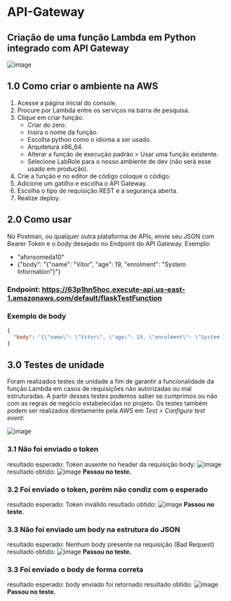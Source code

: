 # API-Gateway
## Criação de uma função Lambda em Python integrado com API Gateway
![image](https://github.com/VitorMoura01/API-Gateway/assets/99188092/58ef34dd-ba9f-4338-93f7-952b31655c70)
## 1.0 Como criar o ambiente na AWS
1. Acesse a página inicial do console.
2. Procure por Lambda entre os serviços na barra de pesquisa.
3. Clique em criar função.
   * Criar do zero.
   * Insira o nome da função.
   * Escolha python como o idioma a ser usado.
   * Arquitetura x86_64.
   * Alterar a função de execução padrão > Usar uma função existente.
   * Selecione LabRole para o nosso ambiente de dev (não será esse usado em produção).
4. Crie a função e no editor de código coloque o código.
5. Adicione um gatilho e escolha o API Gateway.
6. Escolha o tipo de requisição REST e a segurança aberta.
7. Realize deploy.

## 2.0 Como usar
No Postman, ou qualquer outra plataforma de APIs, envie seu JSON com Bearer Token e o body desejado no Endpoint do API Gateway. Exemplo:
   * "afonsomeda10"
   * {"body": "{\"name\": \"Vitor\", \"age\": 19, \"enrolment\": \"System Information\"}"}
### Endpoint: https://63p1hn5hoc.execute-api.us-east-1.amazonaws.com/default/flaskTestFunction
### Exemplo de body
```json
{
  "body": "{\"name\": \"Vitor\", \"age\": 19, \"enrolment\": \"System Information\"}"
}
````

## 3.0 Testes de unidade
Foram realizados testes de unidade a fim de garantir a funcionalidade da função Lambda em casos de requisições não autorizadas ou mal estruturadas. A partir desses testes podemos saber se cumprimos ou não com as regras de negócio estabelecidas no projeto. Os testes também podem ser realizados diretamente pela AWS em _Test > Configure test event_:

![image](https://github.com/VitorMoura01/API-Gateway/assets/99188092/bb61ca7f-fbd2-4920-ae4f-8abee982ba5c)

### 3.1 Não foi enviado o token
resultado esperado: Token ausente no header da requisição 
body:
![image](https://github.com/VitorMoura01/API-Gateway/assets/99188092/74b41588-053b-4b71-8af7-0f68878a56a8)
resultado obtido:
![image](https://github.com/VitorMoura01/API-Gateway/assets/99188092/cc089ce0-fabe-4b9d-bbbf-417c646db7cf)
**Passou no teste.**

### 3.2 Foi enviado o token, porém não condiz com o esperado
resultado esperado: Token inválido
resultado obtido:
![image](https://github.com/VitorMoura01/API-Gateway/assets/99188092/9db824ef-e2c1-4c39-96a7-c0a0877fe7e5)
**Passou no teste.**


### 3.3 Não foi enviado um body na estrutura do JSON
resultado esperado: Nenhum body presente na requisição (Bad Request)
resultado obtido:
![image](https://github.com/VitorMoura01/API-Gateway/assets/99188092/6918f65e-ca9b-44ff-986b-ec19591448c2)
**Passou no teste.**

### 3.3 Foi enviado o body de forma correta
resultado esperado: body enviado foi retornado
resultado obtido:
![image](https://github.com/VitorMoura01/API-Gateway/assets/99188092/e62b996f-cdfb-46d2-8363-cd70987f2fbd)
**Passou no teste.**


